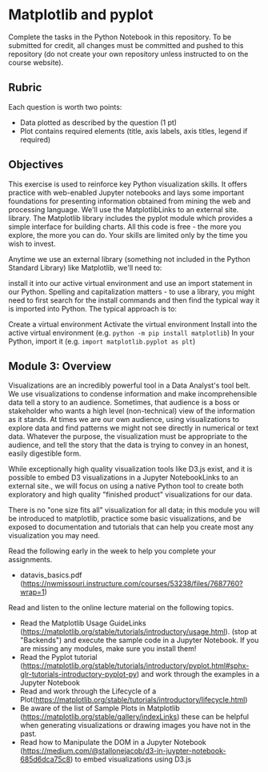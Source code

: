 # Matplotlib and pyplot

Complete the tasks in the Python Notebook in this repository.
To be submitted for credit, all changes must be committed and pushed to this repository (do not create your own repository unless instructed to on the course website).

## Rubric

Each question is worth two points: 

* Data plotted as described by the question (1 pt)
* Plot contains required elements (title, axis labels, axis titles, legend if required)

## Objectives
This exercise is used to reinforce key Python visualization skills. It offers practice with web-enabled Jupyter notebooks and lays some important foundations for presenting information obtained from mining the web and processing language.  We'll use the MatplotlibLinks to an external site. library. The Matplotlib library includes the pyplot module which provides a simple interface for building charts. All this code is free - the more you explore, the more you can do. Your skills are limited only by the time you wish to invest. 

Anytime we use an external library (something not included in the Python Standard Library) like Matplotlib,  we'll need to:

install it into our active virtual environment and
use an import statement in our Python. 
Spelling and capitalization matters - to use a library, you might need to first search for the install commands and then find the typical way it is imported into Python. The typical approach is to:

Create a virtual environment
Activate the virtual environment
Install into the active virtual environment (e.g. `python -m pip install matplotlib`)
In your Python, import it (e.g. `import matplotlib.pyplot as plt`)

## Module 3: Overview
Visualizations are an incredibly powerful tool in a Data Analyst's tool belt.  We use visualizations to condense information and make incomprehensible data tell a story to an audience.  Sometimes, that audience is a boss or stakeholder who wants a high level (non-technical) view of the information as it stands.  At times we are our own audience, using visualizations to explore data and find patterns we might not see directly in numerical or text data.  Whatever the purpose, the visualization must be appropriate to the audience, and tell the story that the data is trying to convey in an honest, easily digestible form.

While exceptionally high quality visualization tools like D3.js exist, and it is possible to embed D3 visualizations in a Jupyter NotebookLinks to an external site., we will focus on using a native Python tool to create both exploratory and high quality "finished product" visualizations for our data.

There is no "one size fits all" visualization for all data; in this module you will be introduced to matplotlib, practice some basic visualizations, and be exposed to documentation and tutorials that can help you create most any visualization you may need.

Read the following early in the week to help you complete your assignments.

* datavis_basics.pdf (https://nwmissouri.instructure.com/courses/53238/files/7687760?wrap=1)

Read and listen to the online lecture material on the following topics. 

* Read the Matplotlib Usage GuideLinks (https://matplotlib.org/stable/tutorials/introductory/usage.html). (stop at "Backends") and execute the sample code in a Jupyter Notebook.  If you are missing any modules, make sure you install them!
* Read the Pyplot tutorial (https://matplotlib.org/stable/tutorials/introductory/pyplot.html#sphx-glr-tutorials-introductory-pyplot-py) and work through the examples in a Jupyter Notebook
* Read and work through the Lifecycle of a Plot(https://matplotlib.org/stable/tutorials/introductory/lifecycle.html)
* Be aware of the list of Sample Plots in Matplotlib (https://matplotlib.org/stable/gallery/indexLinks) these can be helpful when generating visualizations or drawing images you have not in the past.
* Read how to Manipulate the DOM in a Jupyter Notebook (https://medium.com/@stallonejacob/d3-in-juypter-notebook-685d6dca75c8) to embed visualizations using D3.js